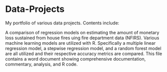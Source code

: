 # Data-Projects
My portfolio of various data projects. Contents include:

A comparison of regression models on estimating the amount of monetary loss sustained from house fires uing fire department data (NFIRS). Various machine learning models are utilized with R. Specifically a multiple linear regression model, a stepwise regression model, and a random forest model are all utilized and their respective accuracy metrics are compared. This file contains a word document showing comprehensive documentation, commentary, analysis, and R code. 

